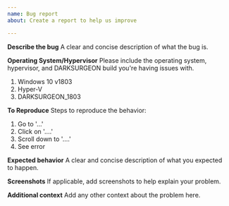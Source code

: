 ```yaml
---
name: Bug report
about: Create a report to help us improve

---
```


**Describe the bug**
A clear and concise description of what the bug is.

**Operating System/Hypervisor**
Please include the operating system, hypervisor, and DARKSURGEON build you're having issues with.
1. Windows 10 v1803 
2. Hyper-V 
3. DARKSURGEON_1803

**To Reproduce**
Steps to reproduce the behavior:
1. Go to '...'
2. Click on '....'
3. Scroll down to '....'
4. See error

**Expected behavior**
A clear and concise description of what you expected to happen.

**Screenshots**
If applicable, add screenshots to help explain your problem.

**Additional context**
Add any other context about the problem here.
